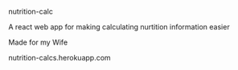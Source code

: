 nutrition-calc

A react web app for making calculating nurtition information easier

Made for my Wife

nutrition-calcs.herokuapp.com
